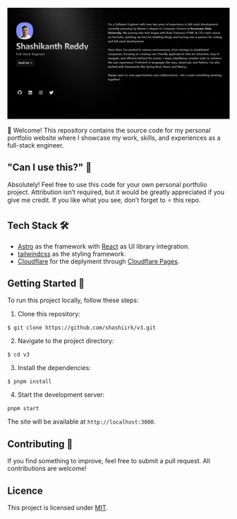 ![Shashikanth Reddy's portfolio banner](public/banner.png)

👋 Welcome! This repository contains the source code for my personal portfolio website where I showcase my work, skills, and experiences as a full-stack engineer.

## "Can I use this?" 🤔

Absolutely! Feel free to use this code for your own personal portfolio project. Attribution isn’t required, but it would be greatly appreciated if you give me credit. If you like what you see, don’t forget to ⭐ this repo.

## Tech Stack 🛠️

- [Astro](https://astro.build) as the framework with [React](https://react.dev) as UI library integration.
- [tailwindcss](https://tailwindcss.com) as the styling framework.
- [Cloudflare](https://www.cloudflare.com) for the deplyment through [Cloudflare Pages](https://pages.cloudflare.com).

## Getting Started 🚀

To run this project locally, follow these steps:

1. Clone this repository:

```
$ git clone https://github.com/shashiirk/v3.git
```

2. Navigate to the project directory:

```
$ cd v3
```

3. Install the dependencies:

```
$ pnpm install
```

4. Start the development server:

```
pnpm start
```

The site will be available at `http://localhost:3000`.

## Contributing 🤝

If you find something to improve, feel free to submit a pull request. All contributions are welcome!

## Licence

This project is licensed under [MIT](LICENSE).
